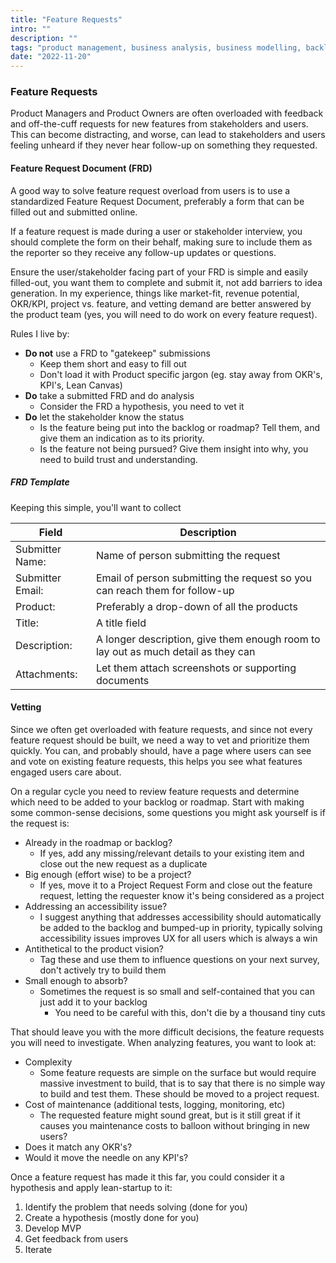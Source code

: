 ```yaml
---
title: "Feature Requests"
intro: ""
description: ""
tags: "product management, business analysis, business modelling, backlog, feature request, project request"
date: "2022-11-20"
---
```


### Feature Requests

Product Managers and Product Owners are often overloaded with feedback and off-the-cuff requests for new features from stakeholders and users. This can become distracting, and worse, can lead to stakeholders and users feeling unheard if they never hear follow-up on something they requested. 

#### Feature Request Document (FRD)

A good way to solve feature request overload from users is to use a standardized Feature Request Document, preferably a form that can be filled out and submitted online. 

If a feature request is made during a user or stakeholder interview, you should complete the form on their behalf, making sure to include them as the reporter so they receive any follow-up updates or questions. 

Ensure the user/stakeholder facing part of your FRD is simple and easily filled-out, you want them to complete and submit it, not add barriers to idea generation. In my experience, things like market-fit, revenue potential, OKR/KPI, project vs. feature, and vetting demand are better answered by the product team (yes, you will need to do work on every feature request).

Rules I live by:

- **Do not** use a FRD to "gatekeep" submissions
  - Keep them short and easy to fill out
  - Don't load it with Product specific jargon (eg. stay away from OKR's, KPI's, Lean Canvas)
- **Do** take a submitted FRD and do analysis
  - Consider the FRD a hypothesis, you need to vet it
- **Do** let the stakeholder know the status
  - Is the feature being put into the backlog or roadmap? Tell them, and give them an indication as to its priority.
  - Is the feature not being pursued? Give them insight into why, you need to build trust and understanding.


##### FRD Template

Keeping this simple, you'll want to collect

|Field | Description|
|-|-|
|Submitter Name: | Name of person submitting the request|
|Submitter Email: | Email of person submitting the request so you can reach them for follow-up |
|Product: | Preferably a drop-down of all the products |
|Title:| A title field |
|Description: | A longer description, give them enough room to lay out as much detail as they can | 
|Attachments: | Let them attach screenshots or supporting documents |


#### Vetting

Since we often get overloaded with feature requests, and since not every feature request should be built, we need a way to vet and prioritize them quickly. You can, and probably should, have a page where users can see and vote on existing feature requests, this helps you see what features engaged users care about.

On a regular cycle you need to review feature requests and determine which need to be added to your backlog or roadmap. Start with making some common-sense decisions, some questions you might ask yourself is if the request is:

- Already in the roadmap or backlog?
  - If yes, add any missing/relevant details to your existing item and close out the new request as a duplicate
- Big enough (effort wise) to be a project?
  - If yes, move it to a Project Request Form and close out the feature request, letting the requester know it's being considered as a project
- Addressing an accessibility issue?
  - I suggest anything that addresses accessibility should automatically be added to the backlog and bumped-up in priority, typically solving accessibility issues improves UX for all users which is always a win
- Antithetical to the product vision?
  - Tag these and use them to influence questions on your next survey, don't actively try to build them
- Small enough to absorb?
  - Sometimes the request is so small and self-contained that you can just add it to your backlog
    - You need to be careful with this, don't die by a thousand tiny cuts

That should leave you with the more difficult decisions, the feature requests you will need to investigate. When analyzing features, you want to look at:

- Complexity
  - Some feature requests are simple on the surface but would require massive investment to build, that is to say that there is no simple way to build and test them. These should be moved to a project request.
- Cost of maintenance (additional tests, logging, monitoring, etc)
  - The requested feature might sound great, but is it still great if it causes you maintenance costs to balloon without bringing in new users?
- Does it match any OKR's?
- Would it move the needle on any KPI's?

Once a feature request has made it this far, you could consider it a hypothesis and apply lean-startup to it:

1. Identify the problem that needs solving (done for you)
2. Create a hypothesis (mostly done for you)
3. Develop MVP
4. Get feedback from users
5. Iterate